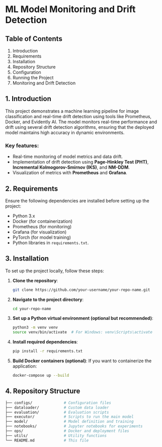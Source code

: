 # ML Model Monitoring and Drift Detection

## Table of Contents
1. Introduction
2. Requirements
3. Installation
4. Repository Structure
5. Configuration
6. Running the Project
7. Monitoring and Drift Detection

## 1. Introduction

This project demonstrates a machine learning pipeline for image classification and real-time drift detection using tools like Prometheus, Docker, and Evidently AI. The model monitors real-time performance and drift using several drift detection algorithms, ensuring that the deployed model maintains high accuracy in dynamic environments.

### Key features:
- Real-time monitoring of model metrics and data drift.
- Implementation of drift detection using **Page-Hinkley Test (PHT)**, **Incremental Kolmogorov-Smirnov (IKS)**, and **NM-DDM**.
- Visualization of metrics with **Prometheus** and **Grafana**.

## 2. Requirements

Ensure the following dependencies are installed before setting up the project:

- Python 3.x
- Docker (for containerization)
- Prometheus (for monitoring)
- Grafana (for visualization)
- PyTorch (for model training)
- Python libraries in `requirements.txt`.

## 3. Installation

To set up the project locally, follow these steps:

1. **Clone the repository**:
    ```bash
    git clone https://github.com/your-username/your-repo-name.git
    ```

2. **Navigate to the project directory**:
    ```bash
    cd your-repo-name
    ```

3. **Set up a Python virtual environment (optional but recommended)**:
    ```bash
    python3 -m venv venv
    source venv/bin/activate  # For Windows: venv\Scripts\activate
    ```

4. **Install required dependencies**:
    ```bash
    pip install -r requirements.txt
    ```

5. **Build Docker containers (optional)**:
    If you want to containerize the application:
    ```bash
    docker-compose up --build
    ```

## 4. Repository Structure

```bash
├── configs/              # Configuration files
├── dataloader/           # Custom data loader
├── evaluation/           # Evaluation scripts
├── executor/             # Scripts to run the main model
├── model/                # Model definition and training
├── notebooks/            # Jupyter notebooks for experiments
├── ops/                  # Docker and deployment files
├── utils/                # Utility functions
└── README.md             # This file
